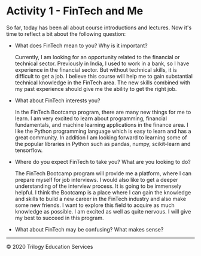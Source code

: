 # Activity 1 - FinTech and Me

So far, today has been all about course introductions and lectures. Now it's time to reflect a bit about the following question: 


* What does FinTech mean to you? Why is it important?

   Currently, I am looking for an opportunity related to the financial or technical sector. Previously in India, I used to work in a bank, so I have experience in the financial sector. But without technical skills, it is difficult to get a job. I believe this course will help me to gain substantial technical knowledge in the FinTech area. The new skills combined with my past experience should give me the ability to get the right job. 


* What about FinTech interests you?

   In the FinTech Bootcamp program, there are many new things for me to learn. I am very excited to learn about programming, financial fundamentals, and machine learning applications in the finance area. I like the Python programming language which is easy to learn and has a great community. In addition I am looking forward to learning some of the popular libraries in Python such as pandas, numpy, scikit-learn and tensorflow. 


* Where do you expect FinTech to take you? What are you looking to do?

   The FinTech Bootcamp program will provide me a platform, where I can prepare myself for job interviews. I would also like to get a deeper understanding of the interview process. It is going to be immensely helpful. I think the Bootcamp is a place where I can gain the knowledge and skills to build a new career in the FinTech industry and also make some new friends. I want to explore this field to acquire as much knowledge as possible. I am excited as well as quite nervous. I will give my best to succeed in this program.


* What about FinTech may be confusing? What makes sense?





---

© 2020 Trilogy Education Services
